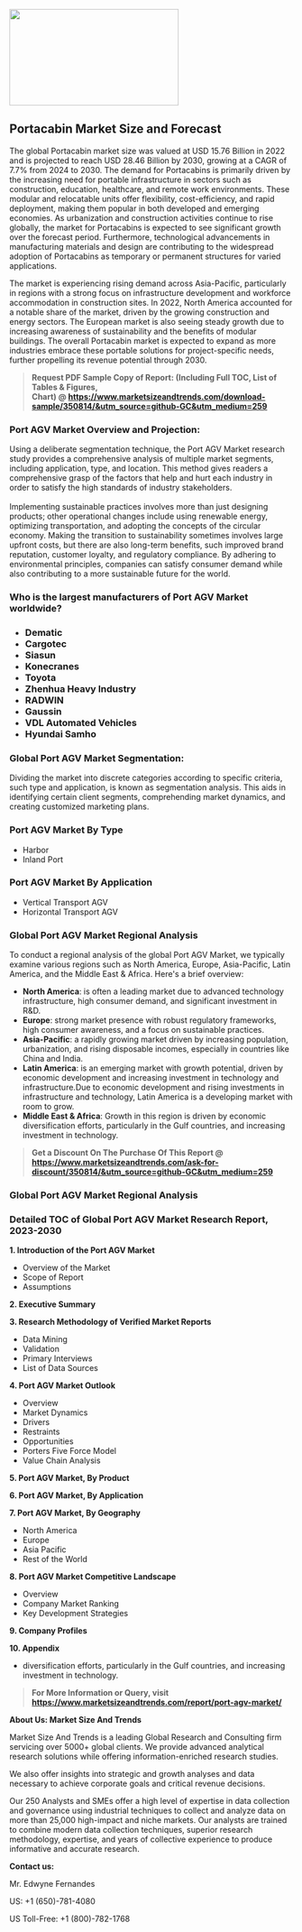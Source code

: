 <p><img class="alignnone size-medium wp-image-20088" src="https://ffe5etoiles.com/wp-content/uploads/2024/12/MST1-300x171.png" alt="" width="300" height="171" /></p><h2>Portacabin Market Size and Forecast</h2><p>The global Portacabin market size was valued at USD 15.76 Billion in 2022 and is projected to reach USD 28.46 Billion by 2030, growing at a CAGR of 7.7% from 2024 to 2030. The demand for Portacabins is primarily driven by the increasing need for portable infrastructure in sectors such as construction, education, healthcare, and remote work environments. These modular and relocatable units offer flexibility, cost-efficiency, and rapid deployment, making them popular in both developed and emerging economies. As urbanization and construction activities continue to rise globally, the market for Portacabins is expected to see significant growth over the forecast period. Furthermore, technological advancements in manufacturing materials and design are contributing to the widespread adoption of Portacabins as temporary or permanent structures for varied applications.</p><p>The market is experiencing rising demand across Asia-Pacific, particularly in regions with a strong focus on infrastructure development and workforce accommodation in construction sites. In 2022, North America accounted for a notable share of the market, driven by the growing construction and energy sectors. The European market is also seeing steady growth due to increasing awareness of sustainability and the benefits of modular buildings. The overall Portacabin market is expected to expand as more industries embrace these portable solutions for project-specific needs, further propelling its revenue potential through 2030.</p></p><blockquote id="" class=""><strong>Request PDF Sample Copy of Report: (Including Full TOC, List of Tables &amp; Figures, Chart)&nbsp;@&nbsp;<strong><a href="https://www.marketsizeandtrends.com/download-sample/350814/&utm_source=github-GC&utm_medium=259" target="_blank">https://www.marketsizeandtrends.com/download-sample/350814/&utm_source=github-GC&utm_medium=259</a></strong></strong></blockquote><h3 id="" class="">Port AGV Market&nbsp;Overview and Projection:</h3><p id="" class="">Using a deliberate segmentation technique, the Port AGV Market research study provides a comprehensive analysis of multiple market segments, including application, type, and location. This method gives readers a comprehensive grasp of the factors that help and hurt each industry in order to satisfy the high standards of industry stakeholders. <br /> <br />Implementing sustainable practices involves more than just designing products; other operational changes include using renewable energy, optimizing transportation, and adopting the concepts of the circular economy. Making the transition to sustainability sometimes involves large upfront costs, but there are also long-term benefits, such improved brand reputation, customer loyalty, and regulatory compliance. By adhering to environmental principles, companies can satisfy consumer demand while also contributing to a more sustainable future for the world.</p><h3 id="" class="">Who is the largest manufacturers of&nbsp;Port AGV Market worldwide?</h3><h3 class=""><p><ul><li>Dematic </li><li> Cargotec </li><li> Siasun </li><li> Konecranes </li><li> Toyota </li><li> Zhenhua Heavy Industry </li><li> RADWIN </li><li> Gaussin </li><li> VDL Automated Vehicles </li><li> Hyundai Samho</li></ul></p></h3><h3 id="" class="">Global&nbsp;Port AGV Market Segmentation:</h3><p id="" class="">Dividing the market into discrete categories according to specific criteria, such type and application, is known as segmentation analysis. This aids in identifying certain client segments, comprehending market dynamics, and creating customized marketing plans.</p><h3 id="" class="">Port AGV Market&nbsp;By Type</h3><p><p><ul><li>Harbor</li><li> Inland Port</p></li></ul></p></p><h3 id="" class="">Port AGV Market&nbsp;By Application</h3><p class=""><p><ul><li>Vertical Transport AGV</li><li> Horizontal Transport AGV</li></ul></p></p><h3 id="" class="">Global Port AGV Market Regional Analysis</h3><p id="" class="">To conduct a regional analysis of the global Port AGV Market, we typically examine various regions such as North America, Europe, Asia-Pacific, Latin America, and the Middle East &amp; Africa. Here's a brief overview:</p><ul><li><strong>North America</strong>: is often a leading market due to advanced technology infrastructure, high consumer demand, and significant investment in R&amp;D.</li><li><strong>Europe</strong>: strong market presence with robust regulatory frameworks, high consumer awareness, and a focus on sustainable practices.</li><li><strong>Asia-Pacific</strong>: a rapidly growing market driven by increasing population, urbanization, and rising disposable incomes, especially in countries like China and India.</li><li><strong>Latin America</strong>: is an emerging market with growth potential, driven by economic development and increasing investment in technology and infrastructure.Due to economic development and rising investments in infrastructure and technology, Latin America is a developing market with room to grow.</li><li><strong>Middle East &amp; Africa</strong>: Growth in this region is driven by economic diversification efforts, particularly in the Gulf countries, and increasing investment in technology.</li></ul><blockquote id="" class=""><strong>Get a Discount On The Purchase Of This Report @ <strong><a href="https://www.marketsizeandtrends.com/ask-for-discount/350814/&utm_source=github-GC&utm_medium=259" target="_blank">https://www.marketsizeandtrends.com/ask-for-discount/350814/&utm_source=github-GC&utm_medium=259</a></strong></strong></blockquote><h3 id="" class="">Global Port AGV Market Regional Analysis</h3><h3 id="" class="">Detailed TOC of Global Port AGV Market Research Report, 2023-2030</h3><p id="" class=""><strong>1. Introduction of the Port AGV Market</strong></p><ul><li>Overview of the Market</li><li>Scope of Report</li><li>Assumptions</li></ul><p id="" class=""><strong>2. Executive Summary</strong></p><p id="" class=""><strong>3. Research Methodology of Verified Market Reports</strong></p><ul><li>Data Mining</li><li>Validation</li><li>Primary Interviews</li><li>List of Data Sources</li></ul><p id="" class=""><strong>4. Port AGV Market Outlook</strong></p><ul><li>Overview</li><li>Market Dynamics</li><li>Drivers</li><li>Restraints</li><li>Opportunities</li><li>Porters Five Force Model</li><li>Value Chain Analysis</li></ul><p id="" class=""><strong>5. Port AGV Market, By Product</strong></p><p id="" class=""><strong>6. Port AGV Market, By Application</strong></p><p id="" class=""><strong>7. Port AGV Market, By Geography</strong></p><ul><li>North America</li><li>Europe</li><li>Asia Pacific</li><li>Rest of the World</li></ul><p id="" class=""><strong>8. Port AGV Market Competitive Landscape</strong></p><ul><li>Overview</li><li>Company Market Ranking</li><li>Key Development Strategies</li></ul><p id="" class=""><strong>9. Company Profiles</strong></p><p id="" class=""><strong>10. Appendix</strong></p><ul><li>diversification efforts, particularly in the Gulf countries, and increasing investment in technology.</li></ul><blockquote id="" class=""><strong>For More Information or Query, visit <strong><strong><a href="https://www.marketsizeandtrends.com/report/port-agv-market/" target="_blank">https://www.marketsizeandtrends.com/report/port-agv-market/</a></strong></strong></strong></blockquote><p id="" class=""><strong>About Us: Market Size And Trends</strong></p><p id="" class="">Market Size And Trends is a leading Global Research and Consulting firm servicing over 5000+ global clients. We provide advanced analytical research solutions while offering information-enriched research studies.</p><p id="" class="">We also offer insights into strategic and growth analyses and data necessary to achieve corporate goals and critical revenue decisions.</p><p id="" class="">Our 250 Analysts and SMEs offer a high level of expertise in data collection and governance using industrial techniques to collect and analyze data on more than 25,000 high-impact and niche markets. Our analysts are trained to combine modern data collection techniques, superior research methodology, expertise, and years of collective experience to produce informative and accurate research.</p><p id="" class=""><strong>Contact us:</strong></p><p id="" class="">Mr. Edwyne Fernandes</p><p id="" class="">US: +1 (650)-781-4080</p><p id="" class="">US Toll-Free: +1 (800)-782-1768</p>

